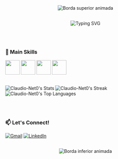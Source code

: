 
<!-- Borda Superior Animada -->
<div align="center">
  <img src="https://readme-typing-svg.herokuapp.com/?font=Roboto+Mono&size=30&duration=5000&color=00FF00&center=true&vCenter=true&width=500&height=30&lines=▄▄▄▄▄▄▄▄▄▄▄▄▄▄▄▄▄▄▄▄▄▄▄▄▄▄▄▄▄▄▄▄▄▄▄▄▄▄▄▄▄▄▄▄▄▄▄▄" alt="Borda superior animada" />
</div>

<br />

<!-- Mensagem de Apresentação -->
<div align="center">
  
  ![Typing SVG](https://readme-typing-svg.herokuapp.com/?font=Roboto+Mono&size=30&duration=5000&color=00FF00&center=true&vCenter=true&width=600&lines=Hi,+I'm+Cláudio+Neto;Backend+Developer;From+Brazil!&center=true)
  
</div>

<br />
<br />

<!-- Skills Section -->
### 🚀 Main Skills


 
 <img src="https://cdn.jsdelivr.net/gh/devicons/devicon@latest/icons/php/php-original.svg" width="45px">
 <img src="https://cdn.jsdelivr.net/gh/devicons/devicon@latest/icons/mysql/mysql-original.svg" width="45px">
 <img src="https://cdn.jsdelivr.net/gh/devicons/devicon@latest/icons/git/git-original.svg" width="45px">
 <img src="https://cdn.jsdelivr.net/gh/devicons/devicon@latest/icons/github/github-original.svg" width="45px">
   
   
<br />
<br />

![Claudio-Net0's Stats](https://github-readme-stats.vercel.app/api?username=Claudio-Net0&theme=gotham&show_icons=true&hide_border=true&count_private=true)
![Claudio-Net0's Streak](https://github-readme-streak-stats.herokuapp.com/?user=Claudio-Net0&theme=gotham&hide_border=true)
![Claudio-Net0's Top Languages](https://github-readme-stats.vercel.app/api/top-langs/?username=Claudio-Net0&theme=gotham&show_icons=true&hide_border=true&layout=compact)

<br />
<br />

<!-- Contact Info -->


### 📫 Let's Connect!

[![Gmail](https://img.shields.io/badge/Gmail-D14836?style=for-the-badge&logo=gmail&logoColor=white)](mailto:claudioneto39@gmail.com)
[![LinkedIn](https://img.shields.io/badge/LinkedIn-0077B5?style=for-the-badge&logo=linkedin&logoColor=white)](https://linkedin.com/in/cláudio-neto-72b51b158)




<br />

<!-- Borda Inferior Animada -->
<div align="center">
  <img src="https://readme-typing-svg.herokuapp.com/?font=Roboto+Mono&size=30&duration=5000&color=00FF00&center=true&vCenter=true&width=500&height=30&lines=▄▄▄▄▄▄▄▄▄▄▄▄▄▄▄▄▄▄▄▄▄▄▄▄▄▄▄▄▄▄▄▄▄▄▄▄▄▄▄▄▄▄▄▄▄▄▄▄" alt="Borda inferior animada" />
</div>

